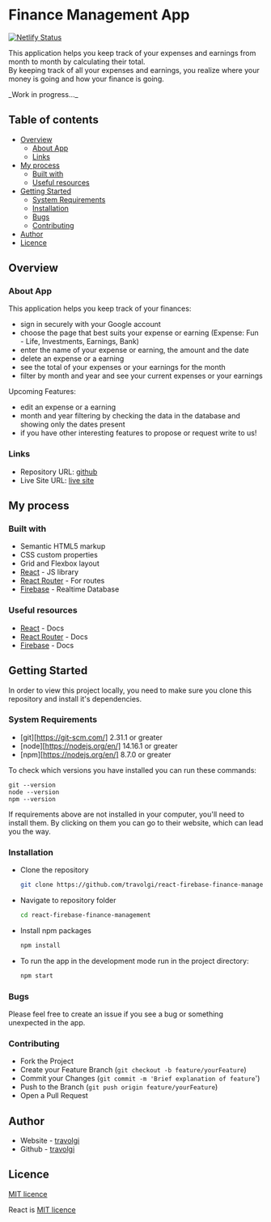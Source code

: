 # Finance Management App

[![Netlify Status](https://api.netlify.com/api/v1/badges/67bbc49b-2d5f-4352-82db-8b56ef6405a1/deploy-status)](https://app.netlify.com/sites/finance-management/deploys)

This application helps you keep track of your expenses and earnings from month to month by calculating their total.  
By keeping track of all your expenses and earnings, you realize where your money is going and how your finance is going.

\_Work in progress...\_

## Table of contents

- [Overview](#overview)
  - [About App](#about-app)
  - [Links](#links)
- [My process](#my-process)
  - [Built with](#built-with)
  - [Useful resources](#useful-resources)
- [Getting Started](#getting-started)
  - [System Requirements](#system-requirements)
  - [Installation](#installation)
  - [Bugs](#bugs)
  - [Contributing](#contributing)
- [Author](#author)
- [Licence](#licence) 

## Overview

### About App

This application helps you keep track of your finances:

- sign in securely with your Google account
- choose the page that best suits your expense or earning (Expense: Fun - Life, Investments, Earnings, Bank)
- enter the name of your expense or earning, the amount and the date
- delete an expense or a earning
- see the total of your expenses or your earnings for the month
- filter by month and year and see your current expenses or your earnings

Upcoming Features:

- edit an expense or a earning
- month and year filtering by checking the data in the database and showing only the dates present
- if you have other interesting features to propose or request write to us!

### Links

- Repository URL: [github](https://github.com/travolgi/react-firebase-finance-management)
- Live Site URL: [live site](https://finance.travolgi.com)

## My process

### Built with

- Semantic HTML5 markup
- CSS custom properties
- Grid and Flexbox layout
- [React](https://reactjs.org) - JS library
- [React Router](https://reactrouter.com) - For routes
- [Firebase](https://firebase.google.com) - Realtime Database

### Useful resources

- [React](https://reactjs.org/docs/getting-started.html) - Docs
- [React Router](https://reactrouter.com/docs/en/v6) - Docs
- [Firebase](https://firebase.google.com/docs) - Docs

## Getting Started

In order to view this project locally, you need to make sure you clone this repository and install it's dependencies.

### System Requirements

- [git][https://git-scm.com/] 2.31.1 or greater
- [node][https://nodejs.org/en/] 14.16.1 or greater
- [npm][https://nodejs.org/en/] 8.7.0 or greater

To check which versions you have installed you can run these commands:
```
git --version
node --version
npm --version
```
If requirements above are not installed in your computer, you'll need to install them. By clicking on them you can go to their website, which can lead you the way.

### Installation

- Clone the repository
  ```sh
  git clone https://github.com/travolgi/react-firebase-finance-management.git
  ```
- Navigate to repository folder
  ```sh
  cd react-firebase-finance-management
  ```
- Install npm packages
  ```sh
  npm install
  ```
- To run the app in the development mode run in the project directory: 
  ```sh
  npm start
  ```

### Bugs

Please feel free to create an issue if you see a bug or something unexpected in the app.

### Contributing

- Fork the Project
- Create your Feature Branch (`git checkout -b feature/yourFeature`)
- Commit your Changes (`git commit -m 'Brief explanation of feature`')
- Push to the Branch (`git push origin feature/yourFeature`)
- Open a Pull Request

## Author

- Website - [travolgi](https://travolgi.com)
- Github - [travolgi](https://github.com/travolgi)

## Licence 
[MIT licence](https://github.com/travolgi/react-firebase-finance-management/blob/main/LICENSE)

React is [MIT licence](https://github.com/facebook/react/blob/main/LICENSE)